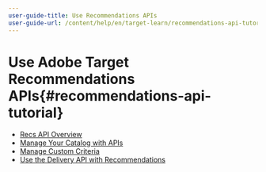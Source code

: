```yaml
---
user-guide-title: Use Recommendations APIs
user-guide-url: /content/help/en/target-learn/recommendations-api-tutorial/recs-api-overview.html
---
```


# Use Adobe Target Recommendations APIs{#recommendations-api-tutorial}

+ [Recs API Overview](recs-api-overview.md)
+ [Manage Your Catalog with APIs](manage-catalog.md)
+ [Manage Custom Criteria](manage-custom-criteria.md)
+ [Use the Delivery API with Recommendations](fetch-recs-server-side-delivery-api.md)

<!--+ [Debug API calls](6debug.md)
+ [Download the Calculated Recommendations CSV](7download-calc-recs-csv.md)-->

<!--
+ Managing your Catalog with APIs{#manage-catalog}
  + [Create and update items](manage-catalog/saveEntities.md)
  + [Delete items](manage-catalog/deleteEntities.md)
  + [Delete All Items](manage-catalog/concepts.md)
  + [Get item details](manage-catalog/base-implementation.md)
+ Managing Custom Criteria{#use-cases}
  + [Home Page](use-cases/home-page.md)
  + [Product Pages](use-cases/product-pages.md)
  + [Category Pages](use-cases/category-pages.md)
  + [Add to Cart Modals](use-cases/add-to-cart-modals.md)
  + [Cart Page](use-cases/cart-page.md)
  + [Order Confirmation Page](use-cases/order-confirmation-page.md)-->
